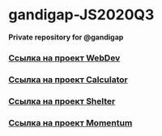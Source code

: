 # gandigap-JS2020Q3
**Private repository for @gandigap**

### [Cсылка на проект WebDev](https://rolling-scopes-school.github.io/gandigap-JS2020Q3/webdev/)
### [Cсылка на проект Calculator](https://rolling-scopes-school.github.io/gandigap-JS2020Q3/calculator/)
### [Cсылка на проект Shelter](https://rolling-scopes-school.github.io/gandigap-JS2020Q3/shelter/pages/main/)
### [Cсылка на проект Momentum](https://rolling-scopes-school.github.io/gandigap-JS2020Q3/momentum/)

